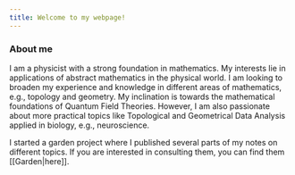 ```yaml
---
title: Welcome to my webpage!
---
```

### About me
I am a physicist with a strong foundation in mathematics. My interests lie in applications of abstract mathematics in the physical world. I am looking to broaden my experience and knowledge in different areas of mathematics, e.g., topology and geometry. My inclination is towards the mathematical foundations of Quantum Field Theories. However, I am also passionate about more practical topics like Topological and Geometrical Data Analysis applied in biology, e.g., neuroscience.

I started a garden project where I published several parts of my notes on different topics. If you are interested in consulting them, you can find them [[Garden|here]].



